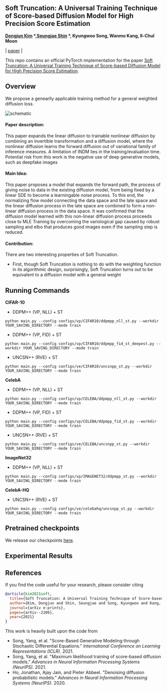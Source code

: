 ## Soft Truncation: A Universal Training Technique of Score-based Diffusion Model for High Precision Score Estimation
**[Dongjun Kim](https://sites.google.com/view/dongjun-kim) \*,[Seungjae Shin](https://sites.google.com/view/seungjae-shin) \*, Kyungwoo Song, Wanmo Kang, Il-Chul Moon**

| [paper](http://arxiv.org/abs/2106.05527) | <br>

This repo contains an official PyTorch implementation for the paper [Soft Truncation: A Universal Training Technique of Score-based Diffusion Model for High Precision Score Estimation](http://arxiv.org/abs/2106.05527).

## Overview

We propose a genearlly applicable training method for a general weighted diffusion loss.

![schematic](figure/sample_figures_256.jpg)

#### Paper description:
This paper expands the linear diffusion to trainable nonlinear diffusion by combining an invertible transformation and a diffusion model, where the nonlinear diffusion learns the forward diffusion out of variational family of inference measures. A limitation of INDM lies in the training/evaluation time. Potential risk from this work is the negative use of deep generative models, such as deepfake images

#### Main Idea:
This paper proposes a model that expands the forward path, the process of giving noise to data in the existing diffusion model, from being fixed by a linear SDE to become a learningable noise process. To this end, the normalizing flow model connecting the data space and the late space and the linear diffusion process in the late space are combined to form a non-linear diffusion process in the data space. It was confirmed that the diffusion model learned with this non-linear diffusion process proceeds close to MLE Training by overcoming the variological gap caused by robust sampling and elbo that produces good images even if the sampling step is reduced.

#### Contribution:
There are two interesting properties of Soft Truncation.
* First, though Soft Truncation is nothing to do with the weighting function in its algorithmic design, surprisingly, Soft Truncation turns out to be equivalent to a diffusion model with a general weight

## Running Commands

**CIFAR-10**

- DDPM++ (VP, NLL) + ST

```shell script
python main.py --config configs/vp/CIFAR10/ddpmpp_nll_st.py --workdir YOUR_SAVING_DIRECTORY --mode train
```

- DDPM++ (VP, FID) + ST

```shell script
python main.py --config configs/vp/CIFAR10/ddpmpp_fid_st_deepest.py --workdir YOUR_SAVING_DIRECTORY --mode train
```

- UNCSN++ (RVE) + ST

```shell script
python main.py --config configs/ve/CIFAR10/uncsnpp_st.py --workdir YOUR_SAVING_DIRECTORY --mode train
```

**CelebA**

- DDPM++ (VP, NLL) + ST

```shell script
python main.py --config configs/vp/CELEBA/ddpmpp_nll_st.py --workdir YOUR_SAVING_DIRECTORY --mode train
```

- DDPM++ (VP, FID) + ST

```shell script
python main.py --config configs/vp/CELEBA/ddpmpp_fid_st.py --workdir YOUR_SAVING_DIRECTORY --mode train
```

- UNCSN++ (RVE) + ST

```shell script
python main.py --config configs/ve/CELEBA/uncsnpp_st.py --workdir YOUR_SAVING_DIRECTORY --mode train
```

**ImageNet32**

- DDPM++ (VP, NLL) + ST

```shell script
python main.py --config configs/vp/IMAGENET32/ddpmpp_st.py --workdir YOUR_SAVING_DIRECTORY --mode train
```

**CelebA-HQ**

- UNCSN++ (RVE) + ST

```shell script
python main.py --config configs/ve/celebahq/uncsnpp_st.py --workdir YOUR_SAVING_DIRECTORY --mode train
```

## Pretrained checkpoints
We release our checkpoints [here](https://drive.google.com/drive/folders/1Wyk0ucFW-QDS_g1EcPm361LWWgWqJ6L_).

## Experimental Results


## References

If you find the code useful for your research, please consider citing
```bib
@article{kim2021soft,
  title={Soft Truncation: A Universal Training Technique of Score-based Diffusion Model for High Precision Score Estimation},
  author={Kim, Dongjun and Shin, Seungjae and Song, Kyungwoo and Kang, Wanmo and Moon, Il-Chul},
  journal={arXiv e-prints},
  pages={arXiv--2106},
  year={2021}
}
```
This work is heavily built upon the code from
* Song, Yang, et al. "Score-Based Generative Modeling through Stochastic Differential Equations." *International Conference on Learning Representations (ICLR)*. 2021.
* Song, Yang, et al. "Maximum likelihood training of score-based diffusion models." *Advances in Neural Information Processing Systems (NeurIPS)*. 2021.
* Ho, Jonathan, Ajay Jain, and Pieter Abbeel. "Denoising diffusion probabilistic models." *Advances in Neural Information Processing Systems (NeurIPS)*. 2020.
